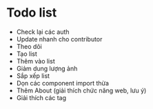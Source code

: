 # Todo list
- Check lại các auth
- Update nhanh cho contributor
- Theo dõi
- Tạo list
- Thêm vào list
- Giảm dung lượng ảnh
- Sắp xếp list
- Dọn các component import thừa
- Thêm About (giải thích chức năng web, lưu ý)
- Giải thích các tag